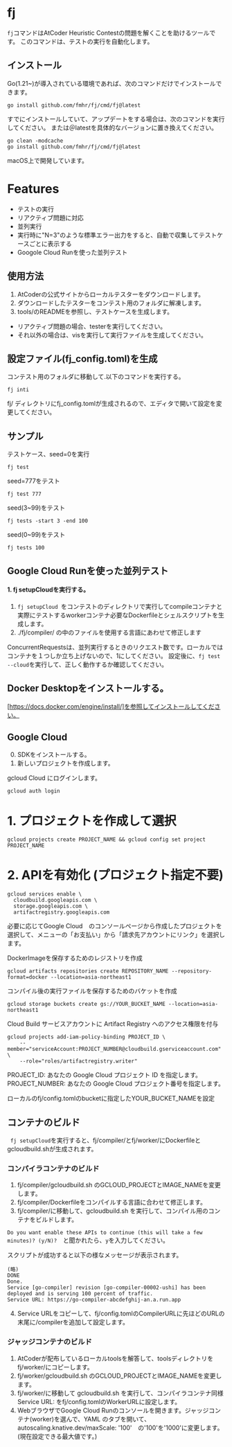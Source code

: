 # fj
```fj```コマンドはAtCoder Heuristic Contestの問題を解くことを助けるツールです。 このコマンドは、テストの実行を自動化します。
## インストール
Go(1.21~)が導入されている環境であれば、次のコマンドだけでインストールできます。
```
go install github.com/fmhr/fj/cmd/fj@latest
```
すでにインストールしていて、アップデートをする場合は、次のコマンドを実行してください。
または＠latestを具体的なバージョンに置き換えてください。
```
go clean -modcache
go install github.com/fmhr/fj/cmd/fj@latest
```
macOS上で開発しています。

# Features
- テストの実行
- リアクティブ問題に対応
- 並列実行
- 実行時に"N=3"のような標準エラー出力をすると、自動で収集してテストケースごとに表示する
- Googole Cloud Runを使った並列テスト


## 使用方法
1. AtCoderの公式サイトからローカルテスターをダウンロードします。
2. ダウンロードしたテスターをコンテスト用のフォルダに解凍します。
3. tools/のREADMEを参照し、テストケースを生成します。
  - リアクティブ問題の場合、testerを実行してください。
  - それ以外の場合は、visを実行して実行ファイルを生成してください。

## 設定ファイル(fj_config.toml)を生成
コンテスト用のフォルダに移動して.以下のコマンドを実行する。
```
fj inti
```

fj/ ディレクトリにfj_config.tomlが生成されるので、エディタで開いて設定を変更してください。

## サンプル 

テストケース、seed=0を実行
```
fj test
```
seed=777をテスト
```
fj test 777
```
seed(3~99)をテスト
```
fj tests -start 3 -end 100
```
seed(0~99)をテスト
```
fj tests 100
```


## Google Cloud Runを使った並列テスト
#### 1. fj setupCloudを実行する。
1. ```fj setupCloud ```をコンテストのディレクトリで実行してcompileコンテナと実際にテストするworkerコンテナ必要なDockerfileとシェルスクリプトを生成します。
2. ./fj/compiler/ の中のファイルを使用する言語にあわせて修正します

ConcurrentRequestsは、並列実行するときのリクエスト数です。ローカルではコンテナを１つしか立ち上げないので、1にしてください。
設定後に、```fj test --cloud```を実行して、正しく動作するか確認してください。

## Docker Desktopをインストールする。
[https://docs.docker.com/engine/install/]を参照してインストールしてください。
## Google Cloud 
0. SDKをインストールする。
1. 新しいプロジェクトを作成します。

gcloud Cloud にログインします。

```gcloud auth login```

# 1. プロジェクトを作成して選択
```gcloud projects create PROJECT_NAME && gcloud config set project PROJECT_NAME```

# 2. APIを有効化 (プロジェクト指定不要)

```
gcloud services enable \
  cloudbuild.googleapis.com \
  storage.googleapis.com \
  artifactregistry.googleapis.com
```

必要に応じてGoogle Cloud　のコンソールページから作成したプロジェクトを選択して、メニューの「お支払い」から「請求先アカウントにリンク」を選択します。

DockerImageを保存するためのレジストリを作成

```gcloud artifacts repositories create REPOSITORY_NAME --repository-format=docker --location=asia-northeast1```

コンパイル後の実行ファイルを保存するためのバケットを作成

```gcloud storage buckets create gs://YOUR_BUCKET_NAME --location=asia-northeast1```

Cloud Build サービスアカウントに Artifact Registry へのアクセス権限を付与 

````
gcloud projects add-iam-policy-binding PROJECT_ID \
    --member="serviceAccount:PROJECT_NUMBER@cloudbuild.gserviceaccount.com" \
    --role="roles/artifactregistry.writer"
````
PROJECT_ID: あなたの Google Cloud プロジェクト ID を指定します。
PROJECT_NUMBER: あなたの Google Cloud プロジェクト番号を指定します。


ローカルのfj/config.tomlのbucketに指定したYOUR_BUCKET_NAMEを設定


## コンテナのビルド
``` fj setupCloud```を実行すると、fj/compiler/とfj/worker/にDockerfileとgcloudbuild.shが生成されます。

### コンパイラコンテナのビルド
1. fj/compiler/gcloudbuild.sh のGCLOUD_PROJECTとIMAGE_NAMEを変更します。
2. fj/compiler/Dockerfileをコンパイルする言語に合わせて修正します。
3. fj/compiler/に移動して、gcloudbuild.sh を実行して、コンパイル用のコンテナをビルドします。

```Do you want enable these APIs to continue (this will take a few minutes)? (y/N)?  ```と聞かれたら、```y```を入力してください。

スクリプトが成功すると以下の様なメッセージが表示されます。
```
(略)
DONE
Done.
Service [go-compiler] revision [go-compiler-00002-ushi] has been deployed and is serving 100 percent of traffic.
Service URL: https://go-compiler-abcdefghij-an.a.run.app
```
4. Service URLをコピーして、fj/config.tomlのCompilerURLに先ほどのURLの末尾に/compilerを追加して設定します。
### ジャッジコンテナのビルド
1. AtCoderが配布しているローカルtoolsを解答して、toolsディレクトリをfj/worker/にコピーします。
2. fj/worker/gcloudbuild.sh のGCLOUD_PROJECTとIMAGE_NAMEを変更します。
3. fj/worker/に移動して gcloudbuild.sh を実行して、コンパイラコンテナ同様 Service URL: をfj/config.tomlのWorkerURLに設定します。
4. WebブラウザでGoogle Cloud Runのコンソールを開きます。ジャッジコンテナ(worker)を選んで、YAML のタブを開いて、autoscaling.knative.dev/maxScale: '100'　の'100'を'1000'に変更します。(現在設定できる最大値です。)
